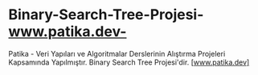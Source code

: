 # Binary-Search-Tree-Projesi-www.patika.dev-
Patika - Veri Yapıları ve Algoritmalar Derslerinin Alıştırma Projeleri Kapsamında Yapılmıştır. Binary Search Tree Projesi'dir. [www.patika.dev]
